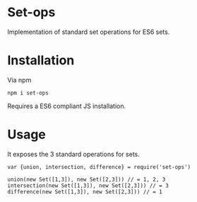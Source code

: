 # Set-ops

Implementation of standard set operations for ES6 sets.

# Installation

Via npm

```
npm i set-ops
```

Requires a ES6 compliant JS installation.

# Usage

It exposes the 3 standard operations for sets.

```
var {union, intersection, difference} = require('set-ops')

union(new Set([1,3]), new Set([2,3])) // = 1, 2, 3
intersection(new Set([1,3]), new Set([2,3])) // = 3
difference(new Set([1,3]), new Set([2,3])) // = 1
```

